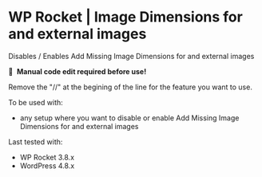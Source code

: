 # WP Rocket | Image Dimensions for <picture> and external images

Disables / Enables Add Missing Image Dimensions for <picture> and external images

📝&#160;&#160;**Manual code edit required before use!**

Remove the "//" at the begining of the line for the feature you want to use.

To be used with:
* any setup where you want to disable or enable Add Missing Image Dimensions for <picture> and external images

Last tested with:
* WP Rocket 3.8.x
* WordPress 4.8.x
